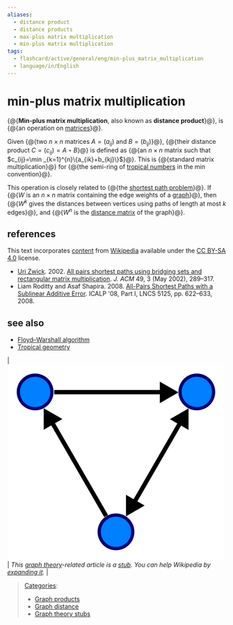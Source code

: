 ```yaml
---
aliases:
  - distance product
  - distance products
  - max-plus matrix multiplication
  - min-plus matrix multiplication
tags:
  - flashcard/active/general/eng/min-plus_matrix_multiplication
  - language/in/English
---
```


# min-plus matrix multiplication

<!-- | ![](../../archives/Wikimedia%20Commons/Text%20document%20with%20red%20question%20mark.svg) | This article includes a [list of references](https://en.wikipedia.org/wiki/Wikipedia:Citing%20sources), [related reading](https://en.wikipedia.org/wiki/Wikipedia:Further%20reading), or [external links](https://en.wikipedia.org/wiki/Wikipedia:External%20links), __but its sources remain unclear because it lacks [inline citations](https://en.wikipedia.org/wiki/Wikipedia:Citing%20sources#Inline%20citations)__. Please help [improve](https://en.wikipedia.org/wiki/Wikipedia:WikiProject%20Reliability) this article by [introducing](https://en.wikipedia.org/wiki/Wikipedia:When%20to%20cite) more precise citations. _\(November 2024\)__ \([Learn how and when to remove this message](https://en.wikipedia.org/wiki/Help:Maintenance%20template%20removal)\)_ | -->

{@{__Min-plus matrix multiplication__, also known as __distance product__}@}, is {@{an operation on [matrices](matrix%20(mathematics).md)}@}.

Given {@{two $n\times n$ matrices $A=(a_{ij})$ and $B=(b_{ij})$}@}, {@{their distance product $C=(c_{ij})=A\star B$}@} is defined as {@{an $n\times n$ matrix such that $c_{ij}=\min _{k=1}^{n}\{a_{ik}+b_{kj}\}$}@}. This is {@{standard matrix multiplication}@} for {@{the semi-ring of [tropical numbers](tropical%20geometry.md) in the min convention}@}.

This operation is closely related to {@{the [shortest path problem](shortest%20path%20problem.md)}@}. If {@{$W$ is an $n\times n$ matrix containing the edge weights of a [graph](graph%20(discrete%20mathematics).md)}@}, then {@{$W^{k}$ gives the distances between vertices using paths of length at most $k$ edges}@}, and {@{$W^{n}$ is the [distance matrix](distance%20matrix.md) of the graph}@}.

## references

This text incorporates [content](https://en.wikipedia.org/wiki/min-plus_matrix_multiplication) from [Wikipedia](Wikipedia.md) available under the [CC BY-SA 4.0](https://creativecommons.org/licenses/by-sa/4.0/) license.

- [Uri Zwick](Uri%20Zwick.md). 2002. [All pairs shortest paths using bridging sets and rectangular matrix multiplication](http://doi.acm.org/10.1145/567112.567114). _J. ACM_ 49, 3 \(May 2002\), 289–317.
- Liam Roditty and Asaf Shapira. 2008. [All-Pairs Shortest Paths with a Sublinear Additive Error](https://dx.doi.org/10.1007/978-3-540-70575-8_51). ICALP '08, Part I, LNCS 5125, pp. 622–633, 2008.

## see also

- [Floyd–Warshall algorithm](Floyd–Warshall%20algorithm.md)
- [Tropical geometry](tropical%20geometry.md)

| ![graph theory stub](../../archives/Wikimedia%20Commons/Directed.svg) | _This [graph theory](graph%20theory.md)-related article is a [stub](https://en.wikipedia.org/wiki/Wikipedia:Stub). You can help Wikipedia by [expanding it](https://en.wikipedia.org/w/index.php?title=Min-plus_matrix_multiplication&action=edit)._ |

> [Categories](https://en.wikipedia.org/wiki/Help:Category):
>
> - [Graph products](https://en.wikipedia.org/wiki/Category:Graph%20products)
> - [Graph distance](https://en.wikipedia.org/wiki/Category:Graph%20distance)
> - [Graph theory stubs](https://en.wikipedia.org/wiki/Category:Graph%20theory%20stubs)
